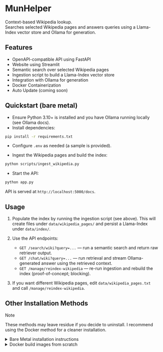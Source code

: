 # MunHelper

Context-based Wikipedia lookup. <br>
Searches selected Wikipedia pages and answers queries using a Llama-Index vector store and Ollama for generation.

## Features

- OpenAPI-compatible API using FastAPI
- Website using Streamlit
- Semantic search over selected Wikipedia pages
- Ingestion script to build a Llama-Index vector store
- Integration with Ollama for generation
- Docker Containerization
- Auto Update (coming soon)

## Quickstart (bare metal)

- Ensure Python 3.10+ is installed and you have Ollama running locally (see Ollama docs).
- Install dependencies:

```bash
pip install -r requirements.txt
```

- Configure `.env` as needed (a sample is provided).

- Ingest the Wikipedia pages and build the index:

```bash
python scripts/ingest_wikipedia.py
```

- Start the API:

```bash
python app.py
```

API is served at `http://localhost:5000/docs`.

## Usage

1. Populate the index by running the ingestion script (see above). This will create files under `data/wikipedia_pages/` and persist a Llama-Index under `data/index/`.
2. Use the API endpoints:
   - `GET /search/wiki?query=...` — run a semantic search and return raw retriever output.
   - `GET /chat/wiki?query=...` — run retrieval and stream Ollama-generated answer using the retrieved context.
   - `GET /manage/reindex-wikipedia` — re-run ingestion and rebuild the index (proof-of-concept; blocking).

3. If you want different Wikipedia pages, edit `data/wikipedia_pages.txt` and call `/manage/reindex-wikipedia`.

## Other Installation Methods

> [!NOTE]
> These methods may leave residue if you decide to uninstall.
> I recommend using the Docker method for a cleaner installation.

<details>

<summary>
Bare Metal installation instructions
</summary>

## Installation - Bare Metal

- Clone the repository
  - ```shell
    git clone https://github.com/Mahasvan/Munhelper
    ```
- Install the dependencies
  - ```shell
    pip install -r requirements.txt
    ```
- Ingest Wikipedia pages and build the Llama-Index
  - ```shell
  python scripts/ingest_wikipedia.py
  ```

- Install Ollama and pull preferred model (if using Ollama images locally)
  - ```shell
  ollama pull llama3.2:1b
  ```
- Set up environment variables accordingly (refer `app.py`)
- Start the API
  - ```shell
    python app.py
    ```
- Access the API at `http://localhost:5000/docs` (or whatever port you configured)
- Setting up the frontend
  - Open another terminal window, and `cd` into the `frontend` folder
  - Follow the instructions given [here](https://github.com/Mahasvan/MunHelper-frontend/).
- Make sure to read the [Usage](#usage) section.

</details>

<details>
<summary>Docker build images from scratch</summary>

## Run with Docker (build images from scratch)

- Follow all steps in the [Docker Instructions](#installation-with-docker) until the last step.
- Start the containers using `docker-compose-build` instead of `docker-compose`
  - ```shell
     docker-compose -f docker-compose-build.yml build --no-cache
     docker-compose -f docker-compose-build.yml up -d
    ```
- Make sure to read the [Usage](#usage) section.
</details>